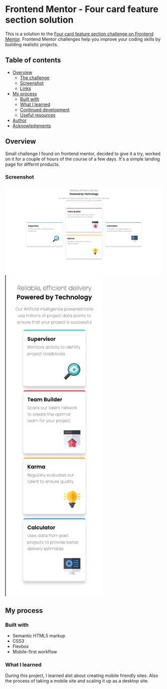 # Frontend Mentor - Four card feature section solution

This is a solution to the [Four card feature section challenge on Frontend Mentor](https://www.frontendmentor.io/challenges/four-card-feature-section-weK1eFYK). Frontend Mentor challenges help you improve your coding skills by building realistic projects. 

## Table of contents

- [Overview](#overview)
  - [The challenge](#the-challenge)
  - [Screenshot](#screenshot)
  - [Links](#links)
- [My process](#my-process)
  - [Built with](#built-with)
  - [What I learned](#what-i-learned)
  - [Continued development](#continued-development)
  - [Useful resources](#useful-resources)
- [Author](#author)
- [Acknowledgments](#acknowledgments)


## Overview

Small challenge I found on frontend mentor, decided to give it a try, worked on it for a couple of hours of the course of a few days. It's a simple landing page for differnt products.
### Screenshot

![Alt text](./Full-Size-Screenshot.png)
![Alt text](./Mobile-Size-Screenshot.png)

## My process

### Built with

- Semantic HTML5 markup
- CSS3
- Flexbox
- Mobile-first workflow

### What I learned

During this project, I learned alot about creating mobile friendly sites. Also the process of taking a mobile site and scaling it up as a desktop site.
